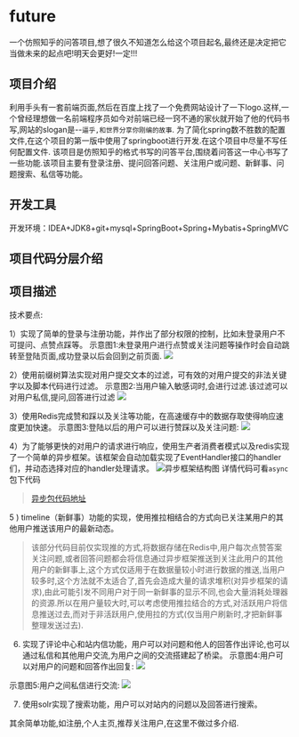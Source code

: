 

# future
一个仿照知乎的问答项目,想了很久不知道怎么给这个项目起名,最终还是决定把它当做未来的起点吧!明天会更好!一定!!!

## 项目介绍
利用手头有一套前端页面,然后在百度上找了一个免费网站设计了一下logo.这样,一个曾经理想做一名前端程序员如今对前端已经一窍不通的家伙就开始了他的代码书写,网站的slogan是--`逼乎,和世界分享你刚编的故事`.
为了简化spring数不胜数的配置文件,在这个项目的第一版中使用了springboot进行开发.在这个项目中尽量不写任何配置文件.
该项目是仿照知乎的格式书写的问答平台,围绕着问答这一中心书写了一些功能.该项目主要有登录注册、提问回答问题、关注用户或问题、新鲜事、问题搜索、私信等功能。

## 开发工具
开发环境：IDEA+JDK8+git+mysql+SpringBoot+Spring+Mybatis+SpringMVC


## 项目代码分层介绍



## 项目描述
技术要点:

1）实现了简单的登录与注册功能，并作出了部分权限的控制，比如未登录用户不可提问、点赞点踩等。
示意图1:未登录用户进行点赞或关注问题等操作时会自动跳转至登陆页面,成功登录以后会回到之前页面.
![](http://pcg4drw32.bkt.clouddn.com/%E6%9C%AA%E7%99%BB%E5%BD%95%E6%97%A0%E6%B3%95%E7%82%B9%E8%B5%9E.gif)

2）使用前缀树算法实现对用户提交文本的过滤，可有效的对用户提交的非法关键字以及脚本代码进行过滤。
示意图2:当用户输入敏感词时,会进行过滤.该过滤可以对用户私信,提问,回答进行过滤
![](http://pcg4drw32.bkt.clouddn.com/%E6%95%8F%E6%84%9F%E8%AF%8D%E8%BF%87%E6%BB%A4.gif)


3）使用Redis完成赞和踩以及关注等功能，在高速缓存中的数据存取使得响应速度更加快速。
示意图3:登陆以后的用户可以进行赞踩以及关注问题:
![](http://pcg4drw32.bkt.clouddn.com/%E7%82%B9%E8%B5%9E%E7%82%B9%E8%B8%A9%E4%BB%A5%E5%8F%8A%E5%85%B3%E6%B3%A8%E9%97%AE%E9%A2%98.gif)


4）为了能够更快的对用户的请求进行响应，使用生产者消费者模式以及redis实现了一个简单的异步框架。该框架会自动加载实现了EventHandler接口的handler们，并动态选择对应的handler处理请求。
![异步框架结构图](http://pcg4drw32.bkt.clouddn.com//file/2018/08/bda94d8fdced4c7896e7fe05eab5776b_image.png) 
详情代码可看`async`包下代码
>[异步包代码地址](https://github.com/cicicc/future/tree/master/src/main/java/cn/indispensable/future/async)

5 ) timeline（新鲜事）功能的实现，使用推拉相结合的方式向已关注某用户的其他用户推送该用户的最新动态。
> 该部分代码目前仅实现推的方式,将数据存储在Redis中,用户每次点赞答案关注问题,或者回答问题都会将信息通过异步框架推送到关注此用户的其他用户的新鲜事上,这个方式仅适用于在数据量较小时进行数据的推送,当用户较多时,这个方法就不太适合了,首先会造成大量的请求堆积(对异步框架的请求),由此可能引发不同用户对于同一新鲜事的显示不同,也会大量消耗处理器的资源.所以在用户量较大时,可以考虑使用推拉结合的方式,对活跃用户将信息推送过去,而对于非活跃用户,使用拉的方式(仅当用户刷新时,才把新鲜事整理发送过去).

6) 实现了评论中心和站内信功能，用户可以对问题和他人的回答作出评论,也可以通过私信和其他用户交流,为用户之间的交流搭建起了桥梁。
示意图4:用户可以对用户的问题和回答作出回复:
![](http://pcg4drw32.bkt.clouddn.com/%E5%9B%9E%E5%A4%8D%E9%97%AE%E9%A2%98.gif)

示意图5:用户之间私信进行交流:
![](http://pcg4drw32.bkt.clouddn.com/%E7%A7%81%E4%BF%A1%E7%9A%84%E6%94%B6%E5%8F%91.gif)

7) 使用solr实现了搜索功能，用户可以对站内的问题以及回答进行搜索。

其余简单功能,如注册,个人主页,推荐关注用户,在这里不做过多介绍.

